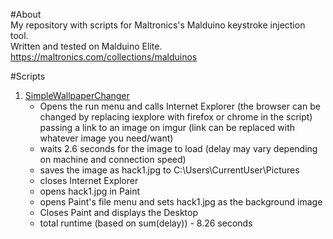 #About  
My repository with scripts for Maltronics's Malduino keystroke injection tool.  
Written and tested on Malduino Elite.  
https://maltronics.com/collections/malduinos


#Scripts  
1. [SimpleWallpaperChanger](Scripts/SimpleWallpaperChanger)  
   * Opens the run menu and calls Internet Explorer (the browser can be changed by replacing iexplore with firefox or chrome in the script) passing a link to an image on imgur (link can be replaced with whatever image you need/want)  
   * waits 2.6 seconds for the image to load (delay may vary depending on machine and connection speed)  
   * saves the image as hack1.jpg to C:\Users\CurrentUser\Pictures  
   * closes Internet Explorer  
   * opens hack1.jpg in Paint
   * opens Paint's file menu and sets hack1.jpg as the background image 
   * Closes Paint and displays the Desktop  
   * total runtime (based on sum(delay)) - 8.26 seconds 
